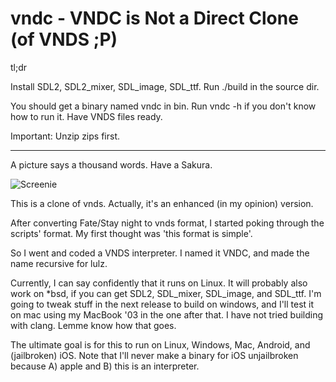 vndc - VNDC is Not a Direct Clone (of VNDS ;P)
====

tl;dr

Install SDL2, SDL2_mixer, SDL_image, SDL_ttf. Run ./build in the source dir.

You should get a binary named vndc in bin. Run vndc -h if you don't know how to run it. Have VNDS files ready.

Important: Unzip zips first.

-----

A picture says a thousand words. Have a Sakura.

![Screenie](https://raw.github.com/chaoskagami/vndc/data/screenshot.png)

This is a clone of vnds. Actually, it's an enhanced (in my opinion) version.

After converting Fate/Stay night to vnds format, I started poking through the scripts' format. My first thought was 'this format is simple'.

So I went and coded a VNDS interpreter. I named it VNDC, and made the name recursive for lulz.

Currently, I can say confidently that it runs on Linux. It will probably also work on *bsd, if you can get SDL2, SDL_mixer, SDL_image, and SDL_ttf. I'm going to tweak stuff in the next release to build on windows, and I'll test it on mac using my MacBook '03 in the one after that. I have not tried building with clang. Lemme know how that goes.

The ultimate goal is for this to run on Linux, Windows, Mac, Android, and (jailbroken) iOS. Note that I'll never make a binary for iOS unjailbroken because A) apple and B) this is an interpreter.
